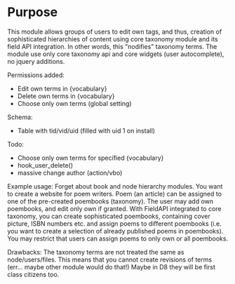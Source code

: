 Purpose
=======

This module allows groups of users to edit own tags, and thus, creation of sophisticated
hierarchies of content using core taxonomy module and its field API integration. In other
words, this "nodifies" taxonomy terms. The module use only core taxonomy api and core
widgets (user autocomplete), no jquery additions.

Permissions added:
- Edit own terms in {vocabulary}
- Delete own terms in {vocabulary}
- Choose only own terms (global setting)

Schema:
- Table with tid/vid/uid (filled with uid 1 on install)

Todo:
- Choose only own terms for specified {vocabulary}
- hook_user_delete()
- massive change author (action/vbo)

Example usage:
Forget about book and node hierarchy modules. You want to create a website for poem
writers. Poem (an article) can be assigned to one of the pre-created poembooks (taxonomy).
The user may add own poembooks, and edit only own if granted. With FieldAPI integrated to
core taxonomy, you can create sophisticated poembooks, containing cover picture, ISBN
numbers etc. and assign poems to different poembooks (i.e. you want to create a selection
of already published poems in poembooks). You may restrict that users can assign poems to
only own or all poembooks.

Drawbacks:
The taxonomy terms are not treated the same as node/users/files. This means that you
cannot create revisions of terms (err... maybe other module would do that!) 
Maybe in D8 they will be first class citizens too.
